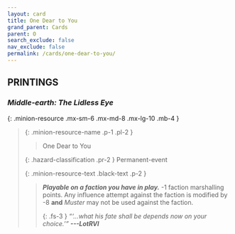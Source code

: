 ```yaml
---
layout: card
title: One Dear to You
grand_parent: Cards
parent: O
search_exclude: false
nav_exclude: false
permalink: /cards/one-dear-to-you/
---
```


## PRINTINGS


### _Middle-earth: The Lidless Eye_

{: .minion-resource .mx-sm-6 .mx-md-8 .mx-lg-10 .mb-4 }
> {: .minion-resource-name .p-1 .pl-2 }
> > <div class="hazard-mp"></div>
> > <div class="card-name">One Dear to You</div>
>
> {: .hazard-classification .pr-2 }
> Permanent-event
>
> {: .minion-resource-text .black-text .p-2 }
> > ***Playable on a faction you have in play.*** -1 faction marshalling points. Any influence attempt against the faction is modified by -8 **and** _Muster_ may not be used against the faction.   
> > 
> > {: .fs-3 } 
> > _“‘...what his fate shall be depends now on your choice.’”_ ***---&#65279;LotRVI*** 
> 
